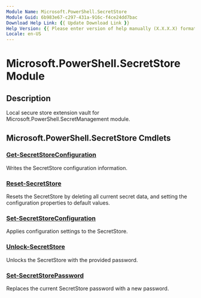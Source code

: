 ```yaml
---
Module Name: Microsoft.PowerShell.SecretStore
Module Guid: 6b983e67-c297-431a-916c-f4ce24dd7bac
Download Help Link: {{ Update Download Link }}
Help Version: {{ Please enter version of help manually (X.X.X.X) format }}
Locale: en-US
---
```


# Microsoft.PowerShell.SecretStore Module
## Description
Local secure store extension vault for Microsoft.PowerShell.SecretManagement module.

## Microsoft.PowerShell.SecretStore Cmdlets
### [Get-SecretStoreConfiguration](Get-SecretStoreConfiguration.md)
Writes the SecretStore configuration information.

### [Reset-SecretStore](Reset-SecretStore.md)
Resets the SecretStore by deleting all current secret data, and setting the configuration properties to default values.

### [Set-SecretStoreConfiguration](Set-SecretStoreConfiguration.md)
Applies configuration settings to the SecretStore.

### [Unlock-SecretStore](Unlock-SecretStore.md)
Unlocks the SecretStore with the provided password.

### [Set-SecretStorePassword](Set-SecretStorePassword.md)
Replaces the current SecretStore password with a new password.

